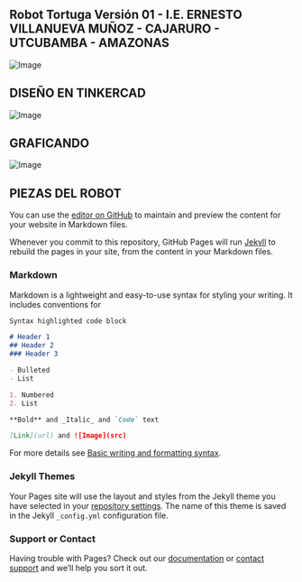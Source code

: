 ## Robot Tortuga Versión 01  - I.E. ERNESTO VILLANUEVA MUÑOZ - CAJARURO - UTCUBAMBA - AMAZONAS
![Image](https://ieevm.github.io/robottortuga1.github.io/v1.jpg)


## DISEÑO EN TINKERCAD
![Image](https://ieevm.github.io/robottortuga1.github.io/rtv1_2.png) 
## GRAFICANDO
![Image](https://ieevm.github.io/robottortuga1.github.io/rtv1_1.png) 

## PIEZAS DEL ROBOT

<script src="https://ieevm.github.io/robottortuga1.github.io/01Chasis_rtv1.stl"></script>

You can use the [editor on GitHub](https://github.com/ieevm/robottortuga1.github.io/edit/gh-pages/index.md) to maintain and preview the content for your website in Markdown files.

Whenever you commit to this repository, GitHub Pages will run [Jekyll](https://jekyllrb.com/) to rebuild the pages in your site, from the content in your Markdown files.

### Markdown

Markdown is a lightweight and easy-to-use syntax for styling your writing. It includes conventions for

```markdown
Syntax highlighted code block

# Header 1
## Header 2
### Header 3

- Bulleted
- List

1. Numbered
2. List

**Bold** and _Italic_ and `Code` text

[Link](url) and ![Image](src)
```

For more details see [Basic writing and formatting syntax](https://docs.github.com/en/github/writing-on-github/getting-started-with-writing-and-formatting-on-github/basic-writing-and-formatting-syntax).

### Jekyll Themes

Your Pages site will use the layout and styles from the Jekyll theme you have selected in your [repository settings](https://github.com/ieevm/robottortuga1.github.io/settings/pages). The name of this theme is saved in the Jekyll `_config.yml` configuration file.

### Support or Contact

Having trouble with Pages? Check out our [documentation](https://docs.github.com/categories/github-pages-basics/) or [contact support](https://support.github.com/contact) and we’ll help you sort it out.
